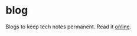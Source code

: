 # blog
 Blogs to keep tech notes permanent. Read it <a href="https://suncodeearth.githut.io"> online</a>.
